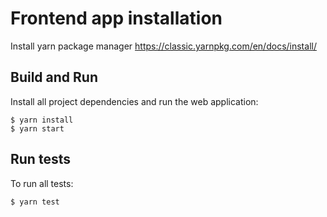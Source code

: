 # Frontend app installation

Install yarn package manager 
https://classic.yarnpkg.com/en/docs/install/

## Build and Run
Install all project dependencies and run the web application:

```
$ yarn install
$ yarn start
```

## Run tests

To run all tests:

```
$ yarn test
```